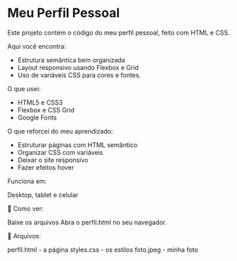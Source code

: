 # Meu Perfil Pessoal

Este projeto contém o código do meu perfil pessoal, feito com HTML e CSS.

Aqui você encontra:

- Estrutura semântica bem organizada
- Layout responsivo usando Flexbox e Grid
- Uso de variáveis CSS para cores e fontes.

O que usei:

- HTML5 e CSS3
- Flexbox e CSS Grid
- Google Fonts

O que reforcei do meu aprendizado:

- Estruturar páginas com HTML semântico
- Organizar CSS com variáveis
- Deixar o site responsivo
- Fazer efeitos hover

Funciona em:

Desktop, tablet e celular

🎯 Como ver:

Baixe os arquivos
Abra o perfil.html no seu navegador.

📁 Arquivos:

perfil.html - a página
styles.css - os estilos
foto.jpeg - minha foto
